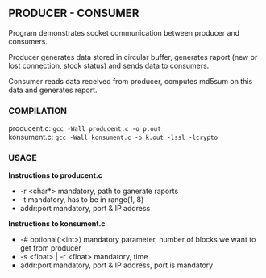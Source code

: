 ## PRODUCER - CONSUMER
Program demonstrates socket communication between producer and consumers.

Producer generates data stored in circular buffer, generates raport (new or lost connection, stock status) and sends data to consumers.

Consumer reads data received from producer, computes md5sum on this data and generates report.

### COMPILATION
producent.c: ```gcc -Wall producent.c -o p.out```  
konsument.c: ```gcc -Wall konsument.c -o k.out -lssl -lcrypto```  

### USAGE
**Instructions to producent.c**  
 - -r <char*> mandatory, path to ganerate raports  
 - -t <int> mandatory, <int> has to be in range(1, 8)  
 - addr:port mandatory,  port & IP address  
 
 **Instructions to konsument.c**  
 - -#<int> optional(:\<int\>) mandatory parameter, number of blocks we want to get from producer  
 - -s \<float\> | -r \<float\> mandatory, time  
 - addr:port mandatory,  port & IP address, port is mandatory 

